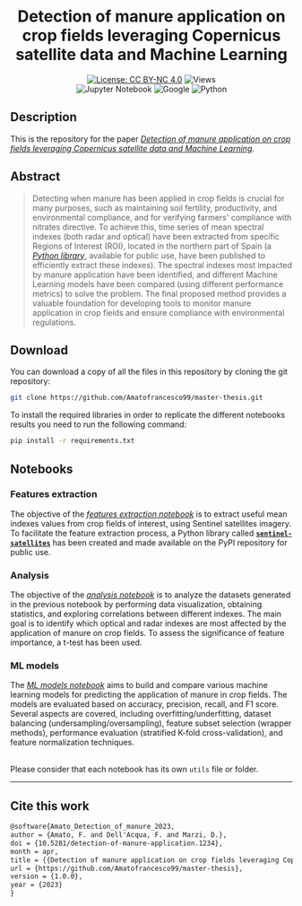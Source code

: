 <div align="center">

# **Detection of manure application on crop fields leveraging Copernicus satellite data and Machine Learning**

[![License: CC BY-NC 4.0](https://img.shields.io/badge/License-CC%20BY--NC%204.0-lightgrey.svg)](https://creativecommons.org/licenses/by-nc/4.0/)
![Views](https://komarev.com/ghpvc/?username=AF99MasterThesis&label=Views&color=lightgrey)
<br>
![Jupyter Notebook](https://img.shields.io/badge/JUPYTER-%23FF0000.svg?style=flat&logo=jupyter&logoColor=white&color=critical)
![Google](https://img.shields.io/badge/GOOGLE_EARTH_ENGINE-90EE0?style=flat&logo=google&logoColor=white&color=success)
![Python](https://img.shields.io/badge/PYTHON-0000FF?style=flat&logo=python&logoColor=white&color=informational)

</div>

## **Description**
This is the repository for the paper [*Detection of manure application on crop fields leveraging Copernicus satellite data and Machine Learning*]().

## **Abstract**
> Detecting when manure has been applied in crop fields is crucial for many purposes, such as maintaining soil fertility, productivity, and environmental compliance, and for verifying farmers' compliance with nitrates directive. 
To achieve this, time series of mean spectral indexes (both radar and optical) have been extracted from specific Regions of Interest (ROI), located in the northern part of Spain (a [*Python library*](https://pypi.org/project/sentinel-satellites/), available for public use, have been published to efficiently extract these indexes).
The spectral indexes most impacted by manure application have been identified, and different Machine Learning models have been compared (using different performance metrics) to solve the problem.
The final proposed method provides a valuable foundation for developing tools to monitor manure application in crop fields and ensure compliance with environmental regulations.

## **Download**
You can download a copy of all the files in this repository by cloning the git repository:

```bash
git clone https://github.com/Amatofrancesco99/master-thesis.git
```

To install the required libraries in order to replicate the different notebooks results you need to run the following command:
```bash
pip install -r requirements.txt
```

## **Notebooks**
### **Features extraction**
The objective of the [*features extraction notebook*](./Notebooks/1-features-extraction/notebook.ipynb) is to extract useful mean indexes values from crop fields of interest, using Sentinel satellites imagery. <br>
To facilitate the feature extraction process, a Python library called [**`sentinel-satellites`**](https://pypi.org/project/sentinel-satellites/) has been created and made available on the PyPI repository for public use.

### **Analysis**
The objective of the [*analysis notebook*](./Notebooks/2-analysis/notebook.ipynb) is to analyze the datasets generated in the previous notebook by performing data visualization, obtaining statistics, and exploring correlations between different indexes. The main goal is to identify which optical and radar indexes are most affected by the application of manure on crop fields. To assess the significance of feature importance, a t-test has been used.

### **ML models**
The [*ML models notebook*](./Notebooks/3-ml-models/notebook.ipynb) aims to build and compare various machine learning models for predicting the application of manure in crop fields. The models are evaluated based on accuracy, precision, recall, and F1 score. Several aspects are covered, including overfitting/underfitting, dataset balancing (undersampling/oversampling), feature subset selection (wrapper methods), performance evaluation (stratified K-fold cross-validation), and feature normalization techniques.
<br><br>

Please consider that each notebook has its own `utils` file or folder.

***
## **Cite this work**
```latex
@software{Amato_Detection_of_manure_2023,
author = {Amato, F. and Dell'Acqua, F. and Marzi, D.},
doi = {10.5281/detection-of-manure-application.1234},
month = apr,
title = {{Detection of manure application on crop fields leveraging Copernicus satellite data and Machine Learning}},
url = {https://github.com/Amatofrancesco99/master-thesis},
version = {1.0.0},
year = {2023}
}
```
